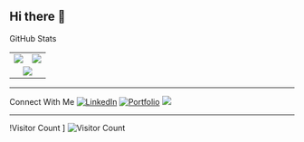 ## Hi there 👋
GitHub Stats
<table>
  <tr>
    <td>
      <img src="https://github-readme-stats.vercel.app/api?username=DropTheBeat04&show_icons=true&theme=ocean-dark" />
    </td>
    <td>
      <img src="https://github-readme-stats.vercel.app/api/top-langs/?username=DropTheBeat04&layout=compact&langs_count=10&theme=outrun" />
    </td>
  </tr>
  <tr>
    <td colspan="2" align="center">
      <img src="https://streak-stats.demolab.com/?user=DropTheBeat04&theme=city_lights" />
    </td>
  </tr>
</table>

---

Connect With Me
[![LinkedIn](https://img.shields.io/badge/-LinkedIn-blue?style=flat-square&logo=linkedin)](https://www.linkedin.com/in/gabriel-botha-5b522229a)
[![Portfolio](https://img.shields.io/badge/-Portfolio-black?style=flat-square&logo=github)](https://github.com/DropTheBeat04)
<a href="mailto:gabrielbotha5@gmail.com">
  <img src="https://img.shields.io/badge/-Email-red?style=flat-square&logo=gmail&logoColor=white" />
</a>

---

!Visitor Count
]
![Visitor Count](.https://komarev.com/ghpvc/?username=FreeYungHammy&color=blue)
<!--
**DropTheBeat04/DropTheBeat04** is a ✨ _special_ ✨ repository because its `README.md` (this file) appears on your GitHub profile.

Here are some ideas to get you started:

- 🔭 I’m currently working on ...
- 🌱 I’m currently learning ...
- 👯 I’m looking to collaborate on ...
- 🤔 I’m looking for help with ...
- 💬 Ask me about ...
- 📫 How to reach me: ...
- 😄 Pronouns: ...
- ⚡ Fun fact: ...
-->
